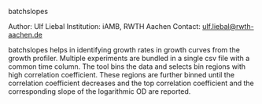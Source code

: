 batchslopes

Author: Ulf Liebal
Institution: iAMB, RWTH Aachen
Contact: ulf.liebal@rwth-aachen.de

batchslopes helps in identifying growth rates in growth curves from the 
growth profiler. Multiple experiments are bundled in a single csv file 
with a common time column. The tool bins the data and selects bin regions
with high correlation coefficient. These regions are further binned until
the correlation coefficient decreases and the top correlation coefficient
and the corresponding slope of the logarithmic OD are reported.
